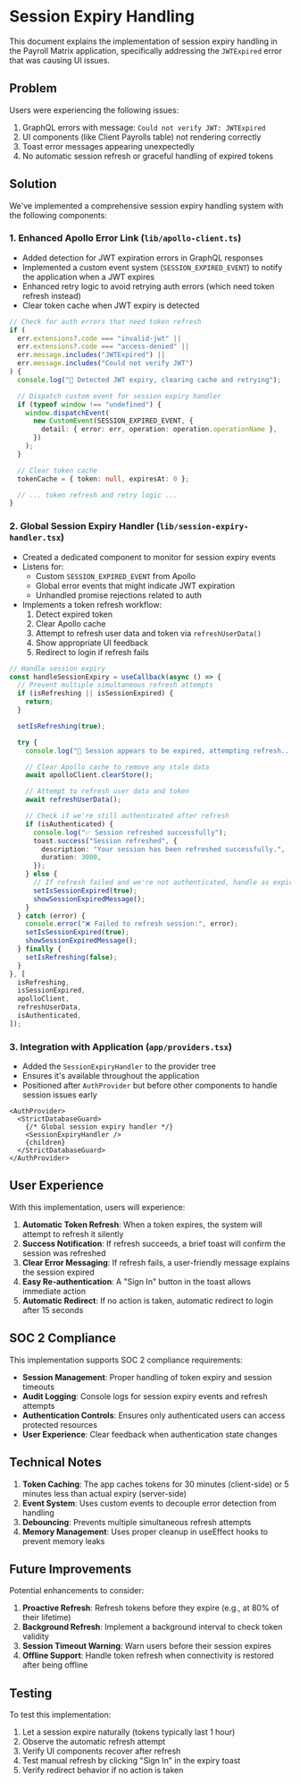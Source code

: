 # Session Expiry Handling

This document explains the implementation of session expiry handling in the Payroll Matrix application, specifically addressing the `JWTExpired` error that was causing UI issues.

## Problem

Users were experiencing the following issues:

1. GraphQL errors with message: `Could not verify JWT: JWTExpired`
2. UI components (like Client Payrolls table) not rendering correctly
3. Toast error messages appearing unexpectedly
4. No automatic session refresh or graceful handling of expired tokens

## Solution

We've implemented a comprehensive session expiry handling system with the following components:

### 1. Enhanced Apollo Error Link (`lib/apollo-client.ts`)

- Added detection for JWT expiration errors in GraphQL responses
- Implemented a custom event system (`SESSION_EXPIRED_EVENT`) to notify the application when a JWT expires
- Enhanced retry logic to avoid retrying auth errors (which need token refresh instead)
- Clear token cache when JWT expiry is detected

```typescript
// Check for auth errors that need token refresh
if (
  err.extensions?.code === "invalid-jwt" ||
  err.extensions?.code === "access-denied" ||
  err.message.includes("JWTExpired") ||
  err.message.includes("Could not verify JWT")
) {
  console.log("🔄 Detected JWT expiry, clearing cache and retrying");

  // Dispatch custom event for session expiry handler
  if (typeof window !== "undefined") {
    window.dispatchEvent(
      new CustomEvent(SESSION_EXPIRED_EVENT, {
        detail: { error: err, operation: operation.operationName },
      })
    );
  }

  // Clear token cache
  tokenCache = { token: null, expiresAt: 0 };

  // ... token refresh and retry logic ...
}
```

### 2. Global Session Expiry Handler (`lib/session-expiry-handler.tsx`)

- Created a dedicated component to monitor for session expiry events
- Listens for:
  - Custom `SESSION_EXPIRED_EVENT` from Apollo
  - Global error events that might indicate JWT expiration
  - Unhandled promise rejections related to auth
- Implements a token refresh workflow:
  1. Detect expired token
  2. Clear Apollo cache
  3. Attempt to refresh user data and token via `refreshUserData()`
  4. Show appropriate UI feedback
  5. Redirect to login if refresh fails

```typescript
// Handle session expiry
const handleSessionExpiry = useCallback(async () => {
  // Prevent multiple simultaneous refresh attempts
  if (isRefreshing || isSessionExpired) {
    return;
  }

  setIsRefreshing(true);

  try {
    console.log("🔄 Session appears to be expired, attempting refresh...");

    // Clear Apollo cache to remove any stale data
    await apolloClient.clearStore();

    // Attempt to refresh user data and token
    await refreshUserData();

    // Check if we're still authenticated after refresh
    if (isAuthenticated) {
      console.log("✅ Session refreshed successfully");
      toast.success("Session refreshed", {
        description: "Your session has been refreshed successfully.",
        duration: 3000,
      });
    } else {
      // If refresh failed and we're not authenticated, handle as expired
      setIsSessionExpired(true);
      showSessionExpiredMessage();
    }
  } catch (error) {
    console.error("❌ Failed to refresh session:", error);
    setIsSessionExpired(true);
    showSessionExpiredMessage();
  } finally {
    setIsRefreshing(false);
  }
}, [
  isRefreshing,
  isSessionExpired,
  apolloClient,
  refreshUserData,
  isAuthenticated,
]);
```

### 3. Integration with Application (`app/providers.tsx`)

- Added the `SessionExpiryHandler` to the provider tree
- Ensures it's available throughout the application
- Positioned after `AuthProvider` but before other components to handle session issues early

```tsx
<AuthProvider>
  <StrictDatabaseGuard>
    {/* Global session expiry handler */}
    <SessionExpiryHandler />
    {children}
  </StrictDatabaseGuard>
</AuthProvider>
```

## User Experience

With this implementation, users will experience:

1. **Automatic Token Refresh**: When a token expires, the system will attempt to refresh it silently
2. **Success Notification**: If refresh succeeds, a brief toast will confirm the session was refreshed
3. **Clear Error Messaging**: If refresh fails, a user-friendly message explains the session expired
4. **Easy Re-authentication**: A "Sign In" button in the toast allows immediate action
5. **Automatic Redirect**: If no action is taken, automatic redirect to login after 15 seconds

## SOC 2 Compliance

This implementation supports SOC 2 compliance requirements:

- **Session Management**: Proper handling of token expiry and session timeouts
- **Audit Logging**: Console logs for session expiry events and refresh attempts
- **Authentication Controls**: Ensures only authenticated users can access protected resources
- **User Experience**: Clear feedback when authentication state changes

## Technical Notes

1. **Token Caching**: The app caches tokens for 30 minutes (client-side) or 5 minutes less than actual expiry (server-side)
2. **Event System**: Uses custom events to decouple error detection from handling
3. **Debouncing**: Prevents multiple simultaneous refresh attempts
4. **Memory Management**: Uses proper cleanup in useEffect hooks to prevent memory leaks

## Future Improvements

Potential enhancements to consider:

1. **Proactive Refresh**: Refresh tokens before they expire (e.g., at 80% of their lifetime)
2. **Background Refresh**: Implement a background interval to check token validity
3. **Session Timeout Warning**: Warn users before their session expires
4. **Offline Support**: Handle token refresh when connectivity is restored after being offline

## Testing

To test this implementation:

1. Let a session expire naturally (tokens typically last 1 hour)
2. Observe the automatic refresh attempt
3. Verify UI components recover after refresh
4. Test manual refresh by clicking "Sign In" in the expiry toast
5. Verify redirect behavior if no action is taken
